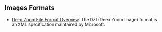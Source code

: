 ## Images Formats

* [Deep Zoom File Format Overview](http://msdn.microsoft.com/en-us/library/cc645077(v=vs.95).aspx). The DZI (Deep Zoom Image) format is an XML specification maintained by Microsoft.